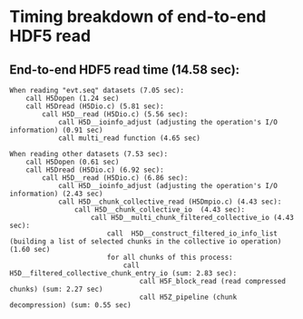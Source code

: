 # Timing breakdown of end-to-end HDF5 read
## End-to-end HDF5 read time (14.58 sec):

    When reading "evt.seq" datasets (7.05 sec):
        call H5Dopen (1.24 sec)
        call H5Dread (H5Dio.c) (5.81 sec):
            call H5D__read (H5Dio.c) (5.56 sec):
                call H5D__ioinfo_adjust (adjusting the operation's I/O information) (0.91 sec)
                call multi_read function (4.65 sec)
                
    When reading other datasets (7.53 sec):
        call H5Dopen (0.61 sec)
        call H5Dread (H5Dio.c) (6.92 sec):
            call H5D__read (H5Dio.c) (6.86 sec):
                call H5D__ioinfo_adjust (adjusting the operation's I/O information) (2.43 sec)
                call H5D__chunk_collective_read (H5Dmpio.c) (4.43 sec):
                    call H5D__chunk_collective_io  (4.43 sec):
                        call H5D__multi_chunk_filtered_collective_io (4.43 sec):
                            call  H5D__construct_filtered_io_info_list (building a list of selected chunks in the collective io operation) (1.60 sec)
                            for all chunks of this process:
                                call H5D__filtered_collective_chunk_entry_io (sum: 2.83 sec):
                                    call H5F_block_read (read compressed chunks) (sum: 2.27 sec)
                                    call H5Z_pipeline (chunk decompression) (sum: 0.55 sec)
